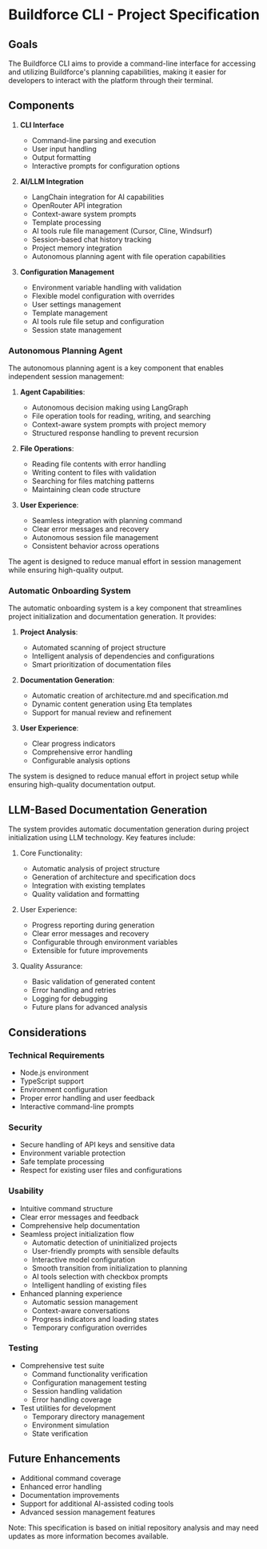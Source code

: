 # Buildforce CLI - Project Specification

## Goals

The Buildforce CLI aims to provide a command-line interface for accessing and utilizing Buildforce's planning capabilities, making it easier for developers to interact with the platform through their terminal.

## Components

1. **CLI Interface**

   - Command-line parsing and execution
   - User input handling
   - Output formatting
   - Interactive prompts for configuration options

2. **AI/LLM Integration**

   - LangChain integration for AI capabilities
   - OpenRouter API integration
   - Context-aware system prompts
   - Template processing
   - AI tools rule file management (Cursor, Cline, Windsurf)
   - Session-based chat history tracking
   - Project memory integration
   - Autonomous planning agent with file operation capabilities

3. **Configuration Management**
   - Environment variable handling with validation
   - Flexible model configuration with overrides
   - User settings management
   - Template management
   - AI tools rule file setup and configuration
   - Session state management

### Autonomous Planning Agent

The autonomous planning agent is a key component that enables independent session management:

1. **Agent Capabilities**:

   - Autonomous decision making using LangGraph
   - File operation tools for reading, writing, and searching
   - Context-aware system prompts with project memory
   - Structured response handling to prevent recursion

2. **File Operations**:

   - Reading file contents with error handling
   - Writing content to files with validation
   - Searching for files matching patterns
   - Maintaining clean code structure

3. **User Experience**:
   - Seamless integration with planning command
   - Clear error messages and recovery
   - Autonomous session file management
   - Consistent behavior across operations

The agent is designed to reduce manual effort in session management while ensuring high-quality output.

### Automatic Onboarding System

The automatic onboarding system is a key component that streamlines project initialization and documentation generation. It provides:

1. **Project Analysis**:

   - Automated scanning of project structure
   - Intelligent analysis of dependencies and configurations
   - Smart prioritization of documentation files

2. **Documentation Generation**:

   - Automatic creation of architecture.md and specification.md
   - Dynamic content generation using Eta templates
   - Support for manual review and refinement

3. **User Experience**:
   - Clear progress indicators
   - Comprehensive error handling
   - Configurable analysis options

The system is designed to reduce manual effort in project setup while ensuring high-quality documentation output.

## LLM-Based Documentation Generation

The system provides automatic documentation generation during project initialization using LLM technology. Key features include:

1. Core Functionality:

   - Automatic analysis of project structure
   - Generation of architecture and specification docs
   - Integration with existing templates
   - Quality validation and formatting

2. User Experience:

   - Progress reporting during generation
   - Clear error messages and recovery
   - Configurable through environment variables
   - Extensible for future improvements

3. Quality Assurance:
   - Basic validation of generated content
   - Error handling and retries
   - Logging for debugging
   - Future plans for advanced analysis

## Considerations

### Technical Requirements

- Node.js environment
- TypeScript support
- Environment configuration
- Proper error handling and user feedback
- Interactive command-line prompts

### Security

- Secure handling of API keys and sensitive data
- Environment variable protection
- Safe template processing
- Respect for existing user files and configurations

### Usability

- Intuitive command structure
- Clear error messages and feedback
- Comprehensive help documentation
- Seamless project initialization flow
  - Automatic detection of uninitialized projects
  - User-friendly prompts with sensible defaults
  - Interactive model configuration
  - Smooth transition from initialization to planning
  - AI tools selection with checkbox prompts
  - Intelligent handling of existing files
- Enhanced planning experience
  - Automatic session management
  - Context-aware conversations
  - Progress indicators and loading states
  - Temporary configuration overrides

### Testing

- Comprehensive test suite
  - Command functionality verification
  - Configuration management testing
  - Session handling validation
  - Error handling coverage
- Test utilities for development
  - Temporary directory management
  - Environment simulation
  - State verification

## Future Enhancements

- Additional command coverage
- Enhanced error handling
- Documentation improvements
- Support for additional AI-assisted coding tools
- Advanced session management features

Note: This specification is based on initial repository analysis and may need updates as more information becomes available.
